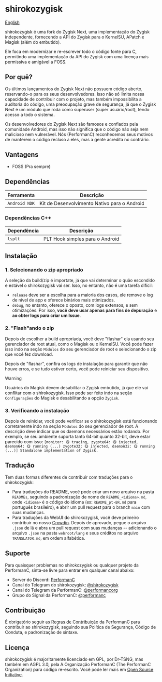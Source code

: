 # shirokozygisk

[English](../README.md)

shirokozygisk é uma fork do Zygisk Next, uma implementação do Zygisk independente, fornecendo a API do Zygisk para o KernelSU, APatch e Magisk (além do embutido).

Ele foca em modernizar e re-escrever todo o código fonte para C, permitindo uma implementação da API do Zygisk com uma licença mais permissiva e amigável a FOSS.

## Por quê?

Os últimos lançamentos do Zygisk Next não possuem código aberto, reservando-o para os seus desenvolvedores. Isso não só limita nossa capacidade de contribuir com o projeto, mas também impossibilita a auditoria do código, uma preocupação grave de segurança, já que o Zygisk Next é um módulo que roda como superuser (super usuário/root), tendo acesso a todo o sistema.

Os desenvolvedores do Zygisk Next são famosos e confiados pela comunidade Android, mas isso não significa que o código não seja nem malicioso nem vulnerável. Nós (PerformanC) reconhecemos seus motivos de manterem o código recluso a eles, mas a gente acredita no contrário.

## Vantagens

- FOSS (Pra sempre)

## Dependências

| Ferramenta      | Descrição                                    |
|-----------------|----------------------------------------------|
| `Android NDK`   | Kit de Desenvolvimento Nativo para o Android |

### Dependências C++

| Dependência | Descrição                        |
|-------------|----------------------------------|
| `lsplt`     | PLT Hook simples para o Android  |

## Instalação

### 1. Selecionando o zip apropriado

A seleção da build/zip é importate, já que vai determinar o quão escondido e estável o shirokozygisk vai ser. Isso, no entanto, não é uma tarefa difícil:

- `release` deve ser a escolha para a maioria dos casos, ele remove o log de nível de app e oferece binários mais otimizados.
- `debug`, no entanto, oferece o oposto, com logs extensos, e sem otimizações. Por isso, **você deve usar apenas para fins de depuração** e **ao obter logs para criar um Issue**.

### 2. "Flash"ando o zip

Depois de escolher a build apropriada, você deve "flashar" ela usando seu gerenciador de root atual, como o Magisk ou o KernelSU. Você pode fazer isso indo na seção `Módulos` do seu gerenciador de root e selecionando o zip que você fez download.

Depois de "flashar", confira os logs de instalação para garantir que não houve erros, e se tudo estiver certo, você pode reiniciar seu dispositivo.

> [!WARNING]
> Usuários do Magisk devem desabilitar o Zygisk embutido, já que ele vai conflitar com o shirokozygisk. Isso pode ser feito indo na seção `Configurações` do Magisk e desabilitando a opção `Zygisk`.

### 3. Verificando a instalação

Depois de reiniciar, você pode verificar se o shirokozygisk está funcionando corretamente indo na seção `Módulos` do seu gerenciador de root. A descrição deve indicar que os daemons necessários estão rodando. Por exemplo, se seu ambiente suporta tanto 64-bit quanto 32-bit, deve estar parecido com isso: `[monitor: 😋 tracing, zygote64: 😋 injected, daemon64: 😋 running (...) zygote32: 😋 injected, daemon32: 😋 running (...)] Standalone implementation of Zygisk.`

## Tradução

Tem duas formas diferentes de contribuir com traduções para o shirokozygisk:

- Para traduções do README, você pode criar um novo arquivo na pasta `READMEs`, seguindo a padronização de nome de `README_<idioma>.md`, onde `<idioma>` é o código do idioma (ex: `README_pt-BR.md` para português brasileiro), e abrir um pull request para o branch `main` com suas mudanças.
- Para traduções da WebUI do shirokozygisk, você deve primeiro contribuir no nosso [Crowdin](https://crowdin.com/project/shirokozygisk). Depois de aprovado, pegue o arquivo `.json` de lá e abra um pull request com suas mudanças -- adicionando o arquivo `.json` na pasta `webroot/lang` e seus créditos no arquivo `TRANSLATOR.md`, em ordem alfabética.

## Suporte

Para quaisquer problemas no shirokozygisk ou qualquer projeto da PerformanC, sinta-se livre para entrar em qualquer canal abaixo:

- Server do Discord: [PerformanC](https://discord.gg/uPveNfTuCJ)
- Canal do Telegram do shirokozygisk: [@shirokozygisk](https://t.me/shirokozygisk)
- Canal do Telegram da PerformanC: [@performancorg](https://t.me/performancorg)
- Grupo do Signal da PerformanC: [@performanc](https://signal.group/#CjQKID3SS8N5y4lXj3VjjGxVJnzNsTIuaYZjj3i8UhipAS0gEhAedxPjT5WjbOs6FUuXptcT)

## Contribuição

É obrigatório seguir as [Regras de Contribuição](https://github.com/PerformanC/contributing) da PerformanC para contribuir ao shirokozygisk, seguindo sua Política de Segurança, Código de Conduta, e padronização de sintaxe.

## Licença

shirokozygisk é majoritamente licenciado em GPL, por Dr-TSNG, mas também em AGPL 3.0, pela A Organização PerformanC (The PerformanC Organization) para código re-escrito. Você pode ler mais em [Open Source Initiative](https://opensource.org/licenses/AGPL-3.0).
